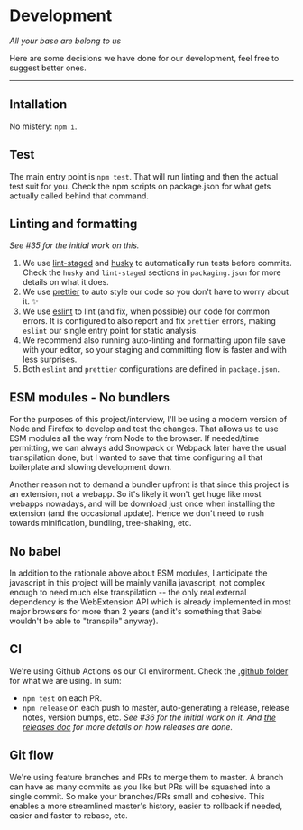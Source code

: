 # Development

_All your base are belong to us_

Here are some decisions we have done for our development, feel free to suggest better ones.

---

## Intallation

No mistery: `npm i`.

## Test

The main entry point is `npm test`.
That will run linting and then the actual test suit for you.
Check the npm scripts on package.json for what gets actually called behind that command.

## Linting and formatting

_See #35 for the initial work on this._

1. We use [lint-staged](https://npm.im/lint-staged) and [husky](https://npm.im/husky) to automatically run tests before commits. Check the `husky` and `lint-staged` sections in `packaging.json` for more details on what it does.
2. We use [prettier](https://npm.im/prettier) to auto style our code so you don't have to worry about it. ✨
3. We use [eslint](https://npm.im/eslint) to lint (and fix, when possible) our code for common errors. It is configured to also report and fix `prettier` errors, making `eslint` our single entry point for static analysis.
4. We recommend also running auto-linting and formatting upon file save with your editor, so your staging and committing flow is faster and with less surprises.
5. Both `eslint` and `prettier` configurations are defined in `package.json`.

## ESM modules - No bundlers

For the purposes of this project/interview, I'll be using a modern version of Node and Firefox to develop and test the changes.
That allows us to use ESM modules all the way from Node to the browser.
If needed/time permitting, we can always add Snowpack or Webpack later have the usual transpilation done, but I wanted to save that time configuring all that boilerplate and slowing development down.

Another reason not to demand a bundler upfront is that since this project is an extension, not a webapp. So it's likely it won't get huge like most webapps nowadays, and will be download just once when installing the extension (and the occasional update). Hence we don't need to rush towards minification, bundling, tree-shaking, etc.

## No babel

In addition to the rationale above about ESM modules, I anticipate the javascript in this project will be mainly vanilla javascript, not complex enough to need much else transpilation -- the only real external dependency is the WebExtension API which is already implemented in most major browsers for more than 2 years (and it's something that Babel wouldn't be able to "transpile" anyway).

## CI

We're using Github Actions os our CI envirorment. Check the [.github folder](../../.github/workflows/) for what we are using. In sum:

- `npm test` on each PR.
- `npm release` on each push to master, auto-generating a release, release notes, version bumps, etc. _See #36 for the initial work on it. And [the releases doc](./RELEASES.md) for more details on how releases are done._

## Git flow

We're using feature branches and PRs to merge them to master.
A branch can have as many commits as you like but PRs will be squashed into a single commit. So make your branches/PRs small and cohesive. This enables a more streamlined master's history, easier to rollback if needed, easier and faster to rebase, etc.
